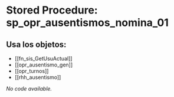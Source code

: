 # Stored Procedure: sp_opr_ausentismos_nomina_01

## Usa los objetos:
- [[fn_sis_GetUsuActual]]
- [[opr_ausentismo_gen]]
- [[opr_turnos]]
- [[rhh_ausentismo]]

*No code available.*
